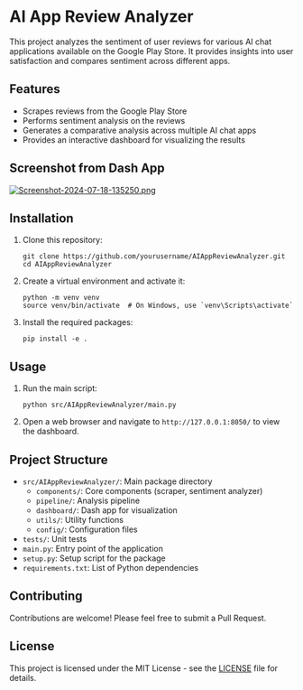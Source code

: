 # AI App Review Analyzer

This project analyzes the sentiment of user reviews for various AI chat applications available on the Google Play Store. It provides insights into user satisfaction and compares sentiment across different apps.

## Features

- Scrapes reviews from the Google Play Store
- Performs sentiment analysis on the reviews
- Generates a comparative analysis across multiple AI chat apps
- Provides an interactive dashboard for visualizing the results

## Screenshot from Dash App

[![Screenshot-2024-07-18-135250.png](https://i.postimg.cc/8PgMkt11/Screenshot-2024-07-18-135250.png)](https://postimg.cc/MXtvd0M4)

## Installation

1. Clone this repository:
   ```
   git clone https://github.com/yourusername/AIAppReviewAnalyzer.git
   cd AIAppReviewAnalyzer
   ```

2. Create a virtual environment and activate it:
   ```
   python -m venv venv
   source venv/bin/activate  # On Windows, use `venv\Scripts\activate`
   ```

3. Install the required packages:
   ```
   pip install -e .
   ```

## Usage

1. Run the main script:
   ```
   python src/AIAppReviewAnalyzer/main.py
   ```

2. Open a web browser and navigate to `http://127.0.0.1:8050/` to view the dashboard.

## Project Structure

- `src/AIAppReviewAnalyzer/`: Main package directory
  - `components/`: Core components (scraper, sentiment analyzer)
  - `pipeline/`: Analysis pipeline
  - `dashboard/`: Dash app for visualization
  - `utils/`: Utility functions
  - `config/`: Configuration files
- `tests/`: Unit tests
- `main.py`: Entry point of the application
- `setup.py`: Setup script for the package
- `requirements.txt`: List of Python dependencies

## Contributing

Contributions are welcome! Please feel free to submit a Pull Request.

## License

This project is licensed under the MIT License - see the [LICENSE](LICENSE) file for details.